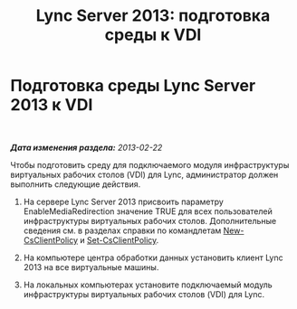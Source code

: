 ﻿---
title: 'Lync Server 2013: подготовка среды к VDI'
TOCTitle: Подготовка среды к VDI
ms:assetid: a3ec2e13-1a73-4b1c-a54a-8db7d4cd50f9
ms:mtpsurl: https://technet.microsoft.com/ru-ru/library/JJ205154(v=OCS.15)
ms:contentKeyID: 49310730
ms.date: 05/19/2016
mtps_version: v=OCS.15
ms.translationtype: HT
---

# Подготовка среды Lync Server 2013 к VDI

 

_**Дата изменения раздела:** 2013-02-22_

Чтобы подготовить среду для подключаемого модуля инфраструктуры виртуальных рабочих столов (VDI) для Lync, администратор должен выполнить следующие действия.

1.  На сервере Lync Server 2013 присвоить параметру EnableMediaRedirection значение TRUE для всех пользователей инфраструктуры виртуальных рабочих столов. Дополнительные сведения см. в разделах справки по командлетам [New-CsClientPolicy](new-csclientpolicy.md) и [Set-CsClientPolicy](set-csclientpolicy.md).

2.  На компьютере центра обработки данных установить клиент Lync 2013 на все виртуальные машины.

3.  На локальных компьютерах установите подключаемый модуль инфраструктуры виртуальных рабочих столов (VDI) для Lync.

